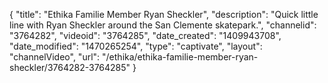 {
    "title": "Ethika Familie Member Ryan Sheckler",
    "description": "Quick little line with Ryan Sheckler around the San Clemente skatepark.",
    "channelid": "3764282",
    "videoid": "3764285",
    "date_created": "1409943708",
    "date_modified": "1470265254",
    "type": "captivate",
    "layout": "channelVideo",
    "url": "\/ethika\/ethika-familie-member-ryan-sheckler\/3764282-3764285"
}